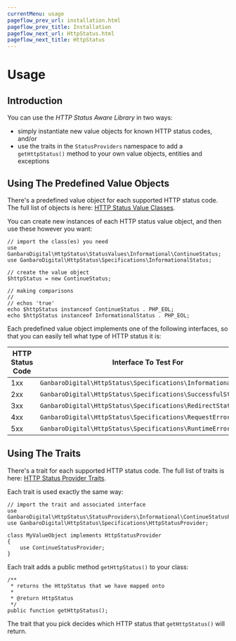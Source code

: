 ```yaml
---
currentMenu: usage
pageflow_prev_url: installation.html
pageflow_prev_title: Installation
pageflow_next_url: HttpStatus.html
pageflow_next_title: HttpStatus
---
```


# Usage

## Introduction

You can use the _HTTP Status Aware Library_ in two ways:

* simply instantiate new value objects for known HTTP status codes, and/or
* use the traits in the `StatusProviders` namespace to add a `getHttpStatus()` method to your own value objects, entities and exceptions

## Using The Predefined Value Objects

There's a predefined value object for each supported HTTP status code. The full list of objects is here: [HTTP Status Value Classes](httpStatusValues.html).

You can create new instances of each HTTP status value object, and then use these however you want:

    // import the class(es) you need
    use GanbaroDigital\HttpStatus\StatusValues\Informational\ContinueStatus;
    use GanbaroDigital\HttpStatus\Specifications\InformationalStatus;

    // create the value object
    $httpStatus = new ContinueStatus;

    // making comparisons
    //
    // echos 'true'
    echo $httpStatus instanceof ContinueStatus . PHP_EOL;
    echo $httpStatus instanceof InformationalStatus . PHP_EOL;

Each predefined value object implements one of the following interfaces, so that you can easily tell what type of HTTP status it is:

HTTP Status Code | Interface To Test For
-----------------|----------------------
1xx | `GanbaroDigital\HttpStatus\Specifications\InformationalStatus`
2xx | `GanbaroDigital\HttpStatus\Specifications\SuccessfulStatus`
3xx | `GanbaroDigital\HttpStatus\Specifications\RedirectStatus`
4xx | `GanbaroDigital\HttpStatus\Specifications\RequestErrorStatus`
5xx | `GanbaroDigital\HttpStatus\Specifications\RuntimeErrorStatus`

## Using The Traits

There's a trait for each supported HTTP status code. The full list of traits is here: [HTTP Status Provider Traits](httpStatusProviders.md).

Each trait is used exactly the same way:

    // import the trait and associated interface
    use GanbaroDigital\HttpStatus\StatusProviders\Informational\ContinueStatusProvider;
    use GanbaroDigital\HttpStatus\Specifications\HttpStatusProvider;

    class MyValueObject implements HttpStatusProvider
    {
        use ContinueStatusProvider;
    }

Each trait adds a public method `getHttpStatus()` to your class:

    /**
     * returns the HttpStatus that we have mapped onto
     *
     * @return HttpStatus
     */
    public function getHttpStatus();

The trait that you pick decides which HTTP status that `getHttpStatus()` will return.
